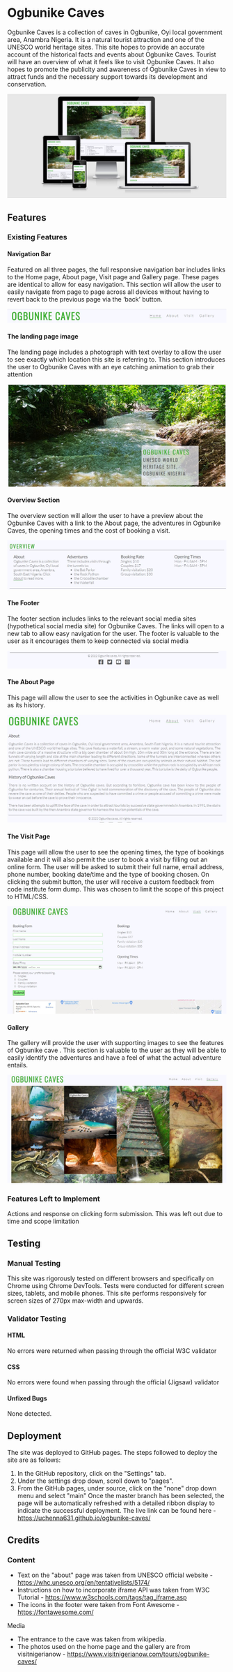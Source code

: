 # Ogbunike Caves

Ogbunike Caves is a collection of caves in Ogbunike, Oyi local government area, Anambra Nigeria. It is a natural tourist attraction and one of the UNESCO world heritage sites. This site hopes to provide an accurate account of the historical facts and events about Ogbunike Caves. Tourist will have an overview of what it feels like to visit Ogbunike Caves. It also hopes to promote the publicity and awareness of Ogbunike Caves in view to attract funds and the necessary support towards its development and conservation.

![Ogbunike caves' view on ami.responsivedesign.is](https://github.com/uchenna631/ogbunike-caves/blob/main/assets/images/responsive-design.JPG?raw=true)

## Features

### Existing Features

#### Navigation Bar

Featured on all three pages, the full responsive navigation bar includes links to the Home page, About page, Visit page and Gallery page. These pages are identical to allow for easy navigation.
This section will allow the user to easily navigate from page to page across all devices without having to revert back to the previous page via the ‘back’ button.

![Navigation bar](https://github.com/uchenna631/ogbunike-caves/blob/main/assets/images/navigation-bar.JPG?raw=true)

#### The landing page image

The landing page includes a photograph with text overlay to allow the user to see exactly which location this site is referring to.
This section introduces the user to Ogbunike Caves with an eye catching animation to grab their attention

![Landing page](https://github.com/uchenna631/ogbunike-caves/blob/main/assets/images/landing-page.JPG?raw=true)

#### Overview Section

The overview section will allow the user to have a preview about the Ogbunike Caves with a link to the About page, the adventures in Ogbunike Caves, the opening times and the cost of booking a visit.

![overview section](https://github.com/uchenna631/ogbunike-caves/blob/main/assets/images/overview-section.JPG?raw=true)

#### The Footer

The footer section includes links to the relevant social media sites (hypothetical social media site) for Ogbunike Caves. The links will open to a new tab to allow easy navigation for the user.
The footer is valuable to the user as it encourages them to keep connected via social media

![Footer](https://github.com/uchenna631/ogbunike-caves/blob/main/assets/images/footer.JPG?raw=true)

#### The About Page

This page will allow the user to see the activities in Ogbunike cave as well as its history.

![About page](https://github.com/uchenna631/ogbunike-caves/blob/main/assets/images/about-page.JPG?raw=true)

#### The Visit Page

This page will allow the user to see the opening times, the type of bookings available and it will also permit the user to book a visit by filling out an online form. 
The user will be asked to submit their full name, email address, phone number, booking date/time and the type of booking chosen. On clicking the submit button, the user will receive a custom feedback from code institute form dump. This was chosen to limit the scope of this project to HTML/CSS.

![Visit page](https://github.com/uchenna631/ogbunike-caves/blob/main/assets/images/visit-page.JPG?raw=true)

#### Gallery

The gallery will provide the user with supporting images to see the features of Ogbunike cave .
This section is valuable to the user as they will be able to easily identify the adventures and have a feel of what the actual adventure entails.

![Gallery](https://github.com/uchenna631/ogbunike-caves/blob/main/assets/images/gallery-page.JPG?raw=true)

### Features Left to Implement
Actions and response on clicking form submission. This was left out due to time and scope limitation

## Testing
### Manual Testing
This site was rigorously tested on different browsers and specifically on Chrome using Chrome DevTools. Tests were conducted for different screen sizes, tablets, and mobile phones. This site performs responsively for screen sizes of 270px max-width and upwards. 

### Validator Testing
#### HTML
No errors were returned when passing through the official W3C validator
#### CSS
No errors were found when passing through the official (Jigsaw) validator
#### Unfixed Bugs
None detected.

## Deployment

The site was deployed to GitHub pages. The steps followed to deploy the site are as follows:
1. In the GitHub repository, click on the "Settings" tab.
2. Under the settings drop down, scroll down to "pages".
3. From the GitHub pages, under source, click on the "none" drop down menu and select "main"
Once the master branch has been selected, the page will be automatically refreshed with a detailed ribbon display to indicate the successful deployment.
The live link can be found here - https://uchenna631.github.io/ogbunike-caves/

## Credits

### Content
- Text on the "about" page was taken from UNESCO official website - https://whc.unesco.org/en/tentativelists/5174/
- Instructions on how to incorporate iframe API was taken from W3C Tutorial - https://www.w3schools.com/tags/tag_iframe.asp 
- The icons in the footer were taken from Font Awesome - https://fontawesome.com/

Media
- The entrance to the cave was taken from wikipedia. 
- The photos used on the home page and the gallery are from visitnigerianow - https://www.visitnigerianow.com/tours/ogbunike-caves/
